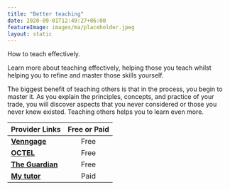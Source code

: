 ```yaml
---
title: "Better teaching"
date: 2020-09-01T12:49:27+06:00
featureImage: images/ma/placeholder.jpeg
layout: static
---
```


How to teach effectively.

Learn more about teaching effectively, helping those you teach whilst helping you to refine and master those skills yourself.

The biggest benefit of teaching others is that in the process, you begin to master it. As you explain the principles, concepts, and practice of your trade, you will discover aspects that you never considered or those you never knew existed. Teaching others helps you to learn even more.

| Provider Links      | Free or Paid  |  
| :-----------          | :--------------:      |  
| [**Venngage**](https://venngage.com/blog/training-materials/) | Free | 
| [**OCTEL**](http://octel.alt.ac.uk/course-materials/learning-materials/) | Free | 
| [**The Guardian**](https://www.theguardian.com/teacher-network/teacher-blog/2014/oct/31/effective-teaching-10-tips) | Free | 
| [**My tutor**](https://www.mytutor.co.uk/tutors/apply/) | Paid | 
  

<br/><br/>






